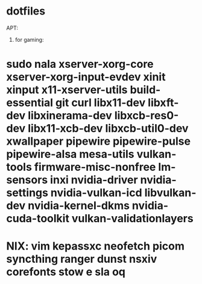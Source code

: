 # dotfiles

APT:
1. for gaming:
# sudo nala xserver-xorg-core xserver-xorg-input-evdev xinit xinput x11-xserver-utils build-essential git curl libx11-dev libxft-dev libxinerama-dev libxcb-res0-dev libx11-xcb-dev libxcb-util0-dev xwallpaper pipewire pipewire-pulse pipewire-alsa mesa-utils vulkan-tools firmware-misc-nonfree lm-sensors inxi nvidia-driver nvidia-settings nvidia-vulkan-icd libvulkan-dev nvidia-kernel-dkms nvidia-cuda-toolkit vulkan-validationlayers

# NIX: vim kepassxc neofetch picom syncthing  ranger dunst nsxiv corefonts stow e sla oq
